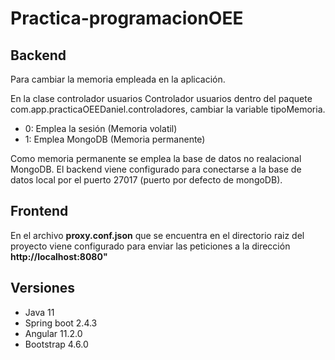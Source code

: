 # Practica-programacionOEE

<h2>Backend</h2>
<p>Para cambiar la memoria empleada en la aplicación.</p>
<p>En la clase controlador usuarios Controlador usuarios dentro del paquete com.app.practicaOEEDaniel.controladores, cambiar la variable tipoMemoria.</p>
<ul>
  <li>0: Emplea la sesión (Memoria volatil)</li>
  <li>1: Emplea MongoDB (Memoria permanente)</li>
 </ul
  

<p>
Como memoria permanente se emplea la base de datos no realacional MongoDB. El backend viene configurado para conectarse a la base de datos local por el puerto 27017 (puerto por defecto de mongoDB).</p>

<h2>Frontend</h2>
<p>En el archivo <strong>proxy.conf.json</strong> que se encuentra en el directorio raiz del proyecto viene configurado para enviar las peticiones a la dirección <strong> http://localhost:8080"</strong></p>


<h2>Versiones</h2>
  <ul>
<li>Java 11</li>
<li>Spring boot 2.4.3</li>
<li>Angular 11.2.0</li>
<li>Bootstrap 4.6.0</li>
    </ul>
  </p>
